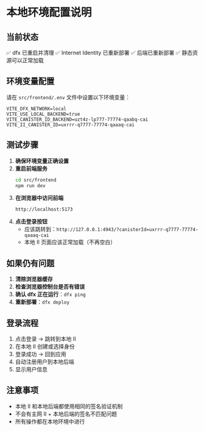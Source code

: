 # 本地环境配置说明

## 当前状态
✅ dfx 已重启并清理
✅ Internet Identity 已重新部署
✅ 后端已重新部署
✅ 静态资源可以正常加载

## 环境变量配置

请在 `src/frontend/.env` 文件中设置以下环境变量：

```env
VITE_DFX_NETWORK=local
VITE_USE_LOCAL_BACKEND=true
VITE_CANISTER_ID_BACKEND=uzt4z-lp777-77774-qaabq-cai
VITE_II_CANISTER_ID=uxrrr-q7777-77774-qaaaq-cai
```

## 测试步骤

1. **确保环境变量正确设置**
2. **重启前端服务**
   ```bash
   cd src/frontend
   npm run dev
   ```
3. **在浏览器中访问前端**
   ```
   http://localhost:5173
   ```
4. **点击登录按钮**
   - 应该跳转到：`http://127.0.0.1:4943/?canisterId=uxrrr-q7777-77774-qaaaq-cai`
   - 本地 II 页面应该正常加载（不再空白）

## 如果仍有问题

1. **清除浏览器缓存**
2. **检查浏览器控制台是否有错误**
3. **确认 dfx 正在运行**：`dfx ping`
4. **重新部署**：`dfx deploy`

## 登录流程

1. 点击登录 → 跳转到本地 II
2. 在本地 II 创建或选择身份
3. 登录成功 → 回到应用
4. 自动注册用户到本地后端
5. 显示用户信息

## 注意事项

- 本地 II 和本地后端都使用相同的签名验证机制
- 不会有主网 II + 本地后端的签名不匹配问题
- 所有操作都在本地环境中进行 